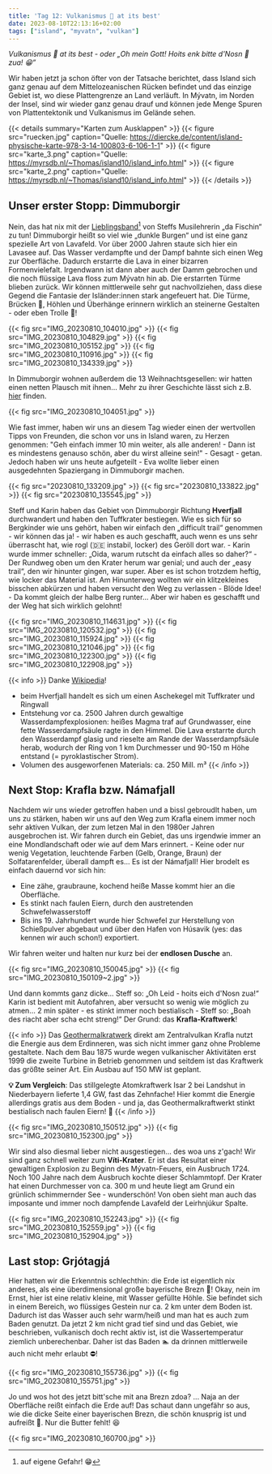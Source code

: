 ```yaml
---
title: 'Tag 12: Vulkanismus 🌋 at its best'
date: 2023-08-10T22:13:16+02:00
tags: ["island", "myvatn", "vulkan"]
---
```

*Vulkanismus 🌋 at its best - oder „Oh mein Gott! Hoits enk bitte d'Nosn 👃 zua! 😁”*

Wir haben jetzt ja schon öfter von der Tatsache berichtet, dass Island sich ganz genau auf dem Mittelozeanischen Rücken befindet und das einzige Gebiet ist, wo diese Plattengrenze an Land verläuft. In Mývatn, im Norden der Insel, sind wir wieder ganz genau drauf und können jede Menge Spuren von Plattentektonik und Vulkanismus im Gelände sehen.

{{< details summary="Karten zum Ausklappen" >}}
{{< figure src="ruecken.jpg" caption="Quelle: https://diercke.de/content/island-physische-karte-978-3-14-100803-6-106-1-1" >}}
{{< figure src="karte_3.png" caption="Quelle: https://myrsdb.nl/~Thomas/island10/island_info.html" >}}
{{< figure src="karte_2.png" caption="Quelle: https://myrsdb.nl/~Thomas/island10/island_info.html" >}}
{{< /details >}}

## Unser erster Stopp: **Dimmuborgir**

Nein, das hat nix mit der [Lieblingsband](https://www.youtube.com/watch?v=joEAb_y7ZYA)[^1] von Steffs Musilehrerin „da Fischin“ zu tun! Dimmuborgir heißt so viel wie „dunkle Burgen“ und ist eine ganz spezielle Art von Lavafeld. Vor über 2000 Jahren staute sich hier ein Lavasee auf. Das Wasser verdampfte und der Dampf bahnte sich einen Weg zur Oberfläche. Dadurch erstarrte die Lava in einer bizarren Formenvielefalt. Irgendwann ist dann aber auch der Damm gebrochen und die noch flüssige Lava floss zum Mývatn hin ab. Die erstarrten Türme blieben zurück. Wir können mittlerweile sehr gut nachvollziehen, dass diese Gegend die Fantasie der Isländer:innen stark angefeuert hat. Die Türme, Brücken 🌉, Höhlen und Überhänge erinnern wirklich an steinerne Gestalten - oder eben Trolle 🧌! 

[^1]: auf eigene Gefahr! 😁

{{< fig src="IMG_20230810_104010.jpg" >}}
{{< fig src="IMG_20230810_104829.jpg" >}}
{{< fig src="IMG_20230810_105152.jpg" >}}
{{< fig src="IMG_20230810_110916.jpg" >}}
{{< fig src="IMG_20230810_134339.jpg" >}}

In Dimmuborgir wohnen außerdem die 13 Weihnachtsgesellen: wir hatten einen netten Plausch mit ihnen... Mehr zu ihrer Geschichte lässt sich z.B. [hier](https://myrsdb.nl/~Thomas/island10/island_info.html) finden. 

{{< fig src="IMG_20230810_104051.jpg" >}}

Wie fast immer, haben wir uns an diesem Tag wieder einen der wertvollen Tipps von Freunden, die schon vor uns in Island waren, zu Herzen genommen: "Geh einfach immer 10 min weiter, als alle anderen! - Dann ist es mindestens genauso schön, aber du wirst alleine sein!" - Gesagt - getan. Jedoch haben wir uns heute aufgeteilt - Eva wollte lieber einen ausgedehnten Spaziergang in Dimmuborgir machen. 

{{< fig src="20230810_133209.jpg" >}}
{{< fig src="20230810_133822.jpg" >}}
{{< fig src="20230810_135545.jpg" >}}

Steff und Karin haben das Gebiet von Dimmuborgir Richtung **Hverfjall** durchwandert und haben den Tuffkrater bestiegen. Wie es sich für so Bergkinder wie uns gehört, haben wir einfach den „difficult trail“ genommen - wir können das ja! - wir haben es auch geschafft, auch wenn es uns sehr überrascht hat, wie rogl (:de: instabil, locker) des Geröll dort war. - Karin wurde immer schneller: „Oida, warum rutscht da einfach alles so daher?“ - Der Rundweg oben um den Krater herum war genial; und auch der „easy trail“, den wir hinunter gingen, war super. Aber es ist schon trotzdem heftig, wie locker das Material ist. Am Hinunterweg wollten wir ein klitzekleines bisschen abkürzen und haben versucht den Weg zu verlassen - Blöde Idee! - Da kommt gleich der halbe Berg runter... Aber wir haben es geschafft und der Weg hat sich wirklich gelohnt!

{{< fig src="IMG_20230810_114631.jpg" >}}
{{< fig src="IMG_20230810_120532.jpg" >}}
{{< fig src="IMG_20230810_115924.jpg" >}}
{{< fig src="IMG_20230810_121046.jpg" >}}
{{< fig src="IMG_20230810_122300.jpg" >}}
{{< fig src="IMG_20230810_122908.jpg" >}}

{{< info >}}
Danke [Wikipedia](https://de.wikipedia.org/wiki/Hverfjall)!

- beim Hverfjall handelt es sich um einen Aschekegel mit Tuffkrater und Ringwall
- Entstehung vor ca. 2500 Jahren durch gewaltige Wasserdampfexplosionen: heißes Magma traf auf Grundwasser, eine fette Wasserdampfsäule ragte in den Himmel. Die Lava erstarrte durch den Wasserdampf glasig und rieselte am Rande der Wasserdampfsäule herab, wodurch der Ring von 1 km Durchmesser und 90-150 m Höhe entstand (= pyroklastischer Strom).
- Volumen des ausgeworfenen Materials: ca. 250 Mill. m³
{{< /info >}}

## Next Stop: **Krafla** bzw. **Námafjall**

Nachdem wir uns wieder getroffen haben und a bissl gebroudlt haben, um uns zu stärken, haben wir uns auf den Weg zum Krafla einem immer noch sehr aktiven Vulkan, der zum letzen Mal in den 1980er Jahren ausgebrochen ist. Wir fahren durch ein Gebiet, das uns irgendwie immer an eine Mondlandschaft oder wie auf dem Mars erinnert. - Keine oder nur wenig Vegetation, leuchtende Farben (Gelb, Orange, Braun) der Solfatarenfelder, überall dampft es... Es ist der Námafjall! Hier brodelt es einfach dauernd vor sich hin:

- Eine zähe, graubraune, kochend heiße Masse kommt hier an die Oberfläche.
- Es stinkt nach faulen Eiern, durch den austretenden Schwefelwasserstoff
- Bis ins 19. Jahrhundert wurde hier Schwefel zur Herstellung von Schießpulver abgebaut und über den Hafen von Húsavik (yes: das kennen wir auch schon!) exportiert. 

Wir fahren weiter und halten nur kurz bei der **endlosen Dusche** an. 

{{< fig src="IMG_20230810_150045.jpg" >}}
{{< fig src="IMG_20230810_150109~2.jpg" >}}

Und dann kommts ganz dicke... Steff so: „Oh Leid - hoits eich d'Nosn zua!“ Karin ist bedient mit Autofahren, aber versucht so wenig wie möglich zu atmen... 2 min später - es stinkt immer noch bestialisch - Steff so: „Boah des riacht aber scha echt streng!“ Der Grund: das **Krafla-Kraftwerk**! 

{{< info >}}
Das [Geothermalkratwerk](https://de.wikipedia.org/wiki/Krafla-Kraftwerk) direkt am Zentralvulkan Krafla nutzt die Energie aus dem Erdinneren, was sich nicht immer ganz ohne Probleme gestaltete. Nach dem Bau 1875 wurde wegen vulkanischer Aktivitäten erst 1999 die zweite Turbine in Betrieb genommen und seitdem ist das Kraftwerk das größte seiner Art. Ein Ausbau auf 150 MW ist geplant.

**💡 Zum Vergleich**: Das stillgelegte Atomkraftwerk Isar 2 bei Landshut in Niederbayern lieferte 1,4 GW, fast das Zehnfache! Hier kommt die Energie allerdings gratis aus dem Boden - und ja, das Geothermalkraftwerkt stinkt bestialisch nach faulen Eiern! 🥚
{{< /info >}}

{{< fig src="IMG_20230810_150512.jpg" >}}
{{< fig src="IMG_20230810_152300.jpg" >}}

Wir sind also diesmal lieber nicht ausgestiegen... des woa uns z'gach! Wir sind ganz schnell weiter zum **Víti-Krater**. Er ist das Resultat einer gewaltigen Explosion zu Beginn des Mývatn-Feuers, ein Ausbruch 1724. Noch 100 Jahre nach dem Ausbruch kochte dieser Schlammtopf. Der Krater hat einen Durchmesser von ca. 300 m und heute liegt am Grund ein grünlich schimmernder See - wunderschön! Von oben sieht man auch das imposante und immer noch dampfende Lavafeld der Leirhnjúkur Spalte.

{{< fig src="IMG_20230810_152243.jpg" >}}
{{< fig src="IMG_20230810_152559.jpg" >}}
{{< fig src="IMG_20230810_152904.jpg" >}}

## Last stop: **Grjótagjá** 

Hier hatten wir die Erkenntnis schlechthin: die Erde ist eigentlich nix anderes, als eine überdimensional große bayerische Brezn 🥨!
Okay, nein im Ernst, hier ist eine relativ kleine, mit Wasser gefüllte Höhle. Sie befindet sich in einem Bereich, wo flüssiges Gestein nur ca. 2 km unter dem Boden ist. Dadurch ist das Wasser auch sehr warm/heiß und man hat es auch zum Baden genutzt. Da jetzt 2 km nicht grad tief sind und das Gebiet, wie beschrieben, vulkanisch doch recht aktiv ist, ist die Wassertemperatur ziemlich unberechenbar. Daher ist das Baden 🏊 da drinnen mittlerweile auch nicht mehr erlaubt ⛔!

{{< fig src="IMG_20230810_155736.jpg" >}}
{{< fig src="IMG_20230810_155751.jpg" >}}

Jo und wos hot des jetzt bitt'sche mit ana Brezn zdoa?
... Naja an der Oberfläche reißt einfach die Erde auf! Das schaut dann ungefähr so aus, wie die dicke Seite einer bayerischen Brezn, die schön knusprig ist und aufreißt 🥨. Nur die Butter fehlt! 😆

{{< fig src="IMG_20230810_160700.jpg" >}}
